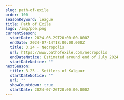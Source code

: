 ```yaml
---
slug: path-of-exile
order: 100
seasonKeyword: league
title: Path of Exile
logo: /img/poe.png
currentSeason:
  startDate: 2024-03-29T20:00:00.000Z
  endDate: 2024-07-14T18:00:00.000Z
  title: 3.24 - Necropolis
  url: https://www.pathofexile.com/necropolis
  endDateNotice: Estimated around end of July 2024
  startDateNotice: ""
nextSeason:
  title: 3.25 - Settlers of Kalguur
  startDateNotice: ""
  url: ""
  showCountdown: true
  startDate: 2024-07-26T20:00:00.000Z
---
```


